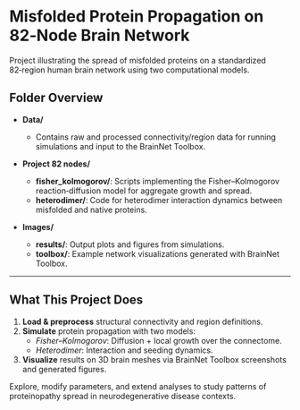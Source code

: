 # Misfolded Protein Propagation on 82‑Node Brain Network

Project illustrating the spread of misfolded proteins on a standardized 82‑region human brain network using two computational models.

## Folder Overview

- **Data/**
  - Contains raw and processed connectivity/region data for running simulations and input to the BrainNet Toolbox.

- **Project 82 nodes/**
  - **fisher_kolmogorov/**: Scripts implementing the Fisher–Kolmogorov reaction‑diffusion model for aggregate growth and spread.
  - **heterodimer/**: Code for heterodimer interaction dynamics between misfolded and native proteins.

- **Images/**
  - **results/**: Output plots and figures from simulations.
  - **toolbox/**: Example network visualizations generated with BrainNet Toolbox.

---

## What This Project Does

1. **Load & preprocess** structural connectivity and region definitions.
2. **Simulate** protein propagation with two models:
   - *Fisher–Kolmogorov*: Diffusion + local growth over the connectome.
   - *Heterodimer*: Interaction and seeding dynamics.
3. **Visualize** results on 3D brain meshes via BrainNet Toolbox screenshots and generated figures.

Explore, modify parameters, and extend analyses to study patterns of proteinopathy spread in neurodegenerative disease contexts.

